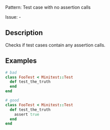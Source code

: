Pattern: Test case with no assertion calls

Issue: -

## Description

Checks if test cases contain any assertion calls.

## Examples

``` ruby
# bad
class FooTest < Minitest::Test
  def test_the_truth
  end
end

# good
class FooTest < Minitest::Test
  def test_the_truth
    assert true
  end
end
```